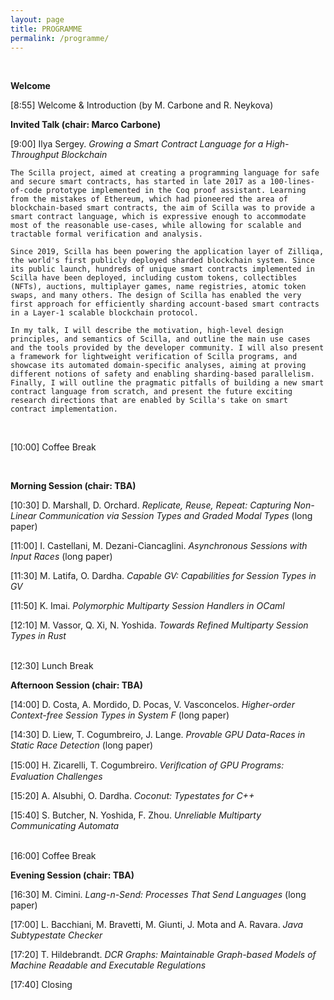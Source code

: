 ```yaml
---
layout: page
title: PROGRAMME
permalink: /programme/
---
```



<BR>

**Welcome**

[8:55] Welcome & Introduction (by M. Carbone and R. Neykova)


**Invited Talk (chair: Marco Carbone)**

[9:00] Ilya Sergey. _Growing a Smart Contract Language for a High-Throughput Blockchain_

```{toggle} Abstract 
The Scilla project, aimed at creating a programming language for safe and secure smart contracts, has started in late 2017 as a 100-lines-of-code prototype implemented in the Coq proof assistant. Learning from the mistakes of Ethereum, which had pioneered the area of blockchain-based smart contracts, the aim of Scilla was to provide a smart contract language, which is expressive enough to accommodate most of the reasonable use-cases, while allowing for scalable and tractable formal verification and analysis.
 
Since 2019, Scilla has been powering the application layer of Zilliqa, the world's first publicly deployed sharded blockchain system. Since its public launch, hundreds of unique smart contracts implemented in Scilla have been deployed, including custom tokens, collectibles (NFTs), auctions, multiplayer games, name registries, atomic token swaps, and many others. The design of Scilla has enabled the very first approach for efficiently sharding account-based smart contracts in a Layer-1 scalable blockchain protocol.
 
In my talk, I will describe the motivation, high-level design principles, and semantics of Scilla, and outline the main use cases and the tools provided by the developer community. I will also present a framework for lightweight verification of Scilla programs, and showcase its automated domain-specific analyses, aiming at proving different notions of safety and enabling sharding-based parallelism. Finally, I will outline the pragmatic pitfalls of building a new smart contract language from scratch, and present the future exciting research directions that are enabled by Scilla's take on smart contract implementation.
```

<BR>


[10:00] Coffee Break

<BR>

**Morning Session (chair: TBA)**

[10:30]  D. Marshall, D. Orchard. _Replicate, Reuse, Repeat: Capturing Non-Linear Communication via Session Types and Graded Modal Types_ (long paper)

[11:00]  I. Castellani, M. Dezani-Ciancaglini. _Asynchronous Sessions with Input Races_ (long paper)

[11:30] M. Latifa, O. Dardha. _Capable GV: Capabilities for Session Types in GV_ 

[11:50] K. Imai. _Polymorphic Multiparty Session Handlers in OCaml_

[12:10] M. Vassor, Q. Xi, N. Yoshida. _Towards Refined Multiparty Session Types in Rust_ 


<BR>
[12:30] Lunch Break
<BR>


**Afternoon Session (chair: TBA)**

[14:00] D. Costa, A. Mordido, D. Pocas, V. Vasconcelos. _Higher-order Context-free Session Types in System F_ (long paper)

[14:30] D. Liew, T. Cogumbreiro, J. Lange. _Provable GPU Data-Races in Static Race Detection_ (long paper)

[15:00] H. Zicarelli, T. Cogumbreiro. _Veriﬁcation of GPU Programs: Evaluation Challenges_ 

[15:20] A. Alsubhi, O. Dardha. _Coconut: Typestates for C++_ 

[15:40] S. Butcher, N. Yoshida, F. Zhou. _Unreliable Multiparty Communicating Automata_ 


<BR>
[16:00] Coffee Break
<BR>


**Evening Session (chair: TBA)**

[16:30] M. Cimini. _Lang-n-Send: Processes That Send Languages_ (long paper)

[17:00] L. Bacchiani, M. Bravetti, M. Giunti, J. Mota and A. Ravara. _Java Subtypestate Checker_

[17:20] T. Hildebrandt. _DCR Graphs: Maintainable Graph-based Models of Machine Readable and Executable Regulations_

[17:40] Closing 
